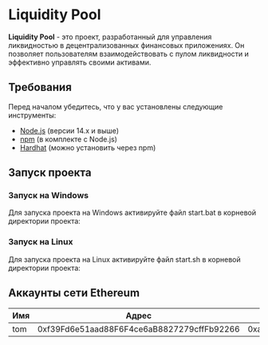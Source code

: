 # Liquidity Pool

**Liquidity Pool** - это проект, разработанный для управления ликвидностью в децентрализованных финансовых приложениях. Он позволяет пользователям взаимодействовать с пулом ликвидности и эффективно управлять своими активами.

## Требования

Перед началом убедитесь, что у вас установлены следующие инструменты:

- [Node.js](https://nodejs.org/) (версии 14.x и выше)
- [npm](https://www.npmjs.com/) (в комплекте с Node.js)
- [Hardhat](https://hardhat.org/) (можно установить через npm)

## Запуск проекта

### Запуск на Windows

Для запуска проекта на Windows активируйте файл start.bat в корневой директории проекта:

### Запуск на Linux

Для запуска проекта на Linux активируйте файл start.sh в корневой директории проекта:


## Аккаунты сети Ethereum

| Имя | Адрес | ключ
| --- | --- | ---|
| tom | 0xf39Fd6e51aad88F6F4ce6aB8827279cffFb92266|0xac0974bec39a17e36ba4a6b4d238ff944bacb478cbed5efcae784d7bf4f2ff80|